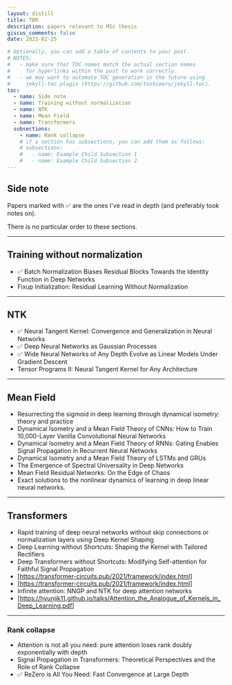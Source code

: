 ```yaml
---
layout: distill
title: TBR 
description: papers relevant to MSc thesis
giscus_comments: false
date: 2023-02-25

# Optionally, you can add a table of contents to your post.
# NOTES:
#   - make sure that TOC names match the actual section names
#     for hyperlinks within the post to work correctly.
#   - we may want to automate TOC generation in the future using
#     jekyll-toc plugin (https://github.com/toshimaru/jekyll-toc).
toc:
  - name: Side note
  - name: Training without normalization
  - name: NTK 
  - name: Mean Field
  - name: Transformers
  subsections:
	- name: Rank collapse
    # if a section has subsections, you can add them as follows:
    # subsections:
    #   - name: Example Child Subsection 1
    #   - name: Example Child Subsection 2
---
```


## Side note

Papers marked with ✅ are the ones I've read in depth (and preferably took notes on).

There is no particular order to these sections.

---

## Training without normalization

- ✅ Batch Normalization Biases Residual Blocks Towards the Identity Function in Deep Networks
- Fixup Initialization: Residual Learning Without Normalization

---

## NTK

- ✅ Neural Tangent Kernel: Convergence and Generalization in Neural Networks
- ✅ Deep Neural Networks as Gaussian Processes
- ✅ Wide Neural Networks of Any Depth Evolve as Linear Models Under Gradient Descent
- Tensor Programs II: Neural Tangent Kernel for Any Architecture

---

## Mean Field

- Resurrecting the sigmoid in deep learning through dynamical isometry: theory and practice
- Dynamical Isometry and a Mean Field Theory of CNNs: How to Train 10,000-Layer Vanilla Convolutional Neural Networks
- Dynamical Isometry and a Mean Field Theory of RNNs: Gating Enables Signal Propagation in Recurrent Neural Networks
- Dynamical Isometry and a Mean Field Theory of LSTMs and GRUs
- The Emergence of Spectral Universality in Deep Networks
- Mean Field Residual Networks: On the Edge of Chaos
- Exact solutions to the nonlinear dynamics of learning in deep linear neural networks.

---

## Transformers

- Rapid training of deep neural networks without skip connections or normalization layers using Deep Kernel Shaping
- Deep Learning without Shortcuts: Shaping the Kernel with Tailored Rectifiers
- Deep Transformers without Shortcuts: Modifying Self-attention for Faithful Signal Propagation
- [https://transformer-circuits.pub/2021/framework/index.html]
- [https://transformer-circuits.pub/2021/framework/index.html]
- Infinite attention: NNGP and NTK for deep attention networks
- [https://hyunjik11.github.io/talks/Attention_the_Analogue_of_Kernels_in_Deep_Learning.pdf]

---

### Rank collapse

- Attention is not all you need: pure attention loses rank doubly exponentially with depth
- Signal Propagation in Transformers: Theoretical Perspectives and the Role of Rank Collapse
- ✅ ReZero is All You Need: Fast Convergence at Large Depth
